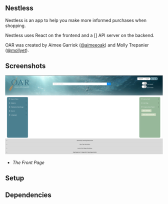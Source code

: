 
## Nestless

Nestless is an app to help you make more informed purchases when shopping.

Nestless uses React on the frontend and a [] API server on the backend. 

OAR was created by Aimee Garriok ([@aimeeoak](https://github.com/aimeeoak)) and Molly Trepanier ([@mollyet](https://github.com/mollyet/)).
## Screenshots

![The Front Page](https://github.com/SThiara/fresh-OAR/blob/8531f6ad78e729fd0086f5022caf6d921b3734aa/docs/oar-front-page.png)
- *The Front Page*


## Setup

<!-- - Clone this project into your favourite directory! You will have two directories, `server` and `client`
- Change directory into `server` and run `bundle install` and then `rake db:reset` to set up the Rails API server and load preset project data. 
- While in the server directory, run `rails s` to start the API server. This should run on `localhost:3000`
- Change directories to the `client` directory. 
- Run `npm install` to install all dependencies for the client. 
- To find all the search treasures, get a free trial API key from SerpApi and turn the .env.example into a real .env file. 
- To start the client, run `npm start` and when prompted, allow react to choose its own localhost port to run on. 
- Navigate to the given port, and have fun!  -->

## Dependencies 
<!-- - Client 
  - axios
  - ant design 
  - classnames
  - dotenv
  - http-proxy-middleware
- Server
  - dotenv-rails
  - rails 6.01
  - sqlite3 -->
